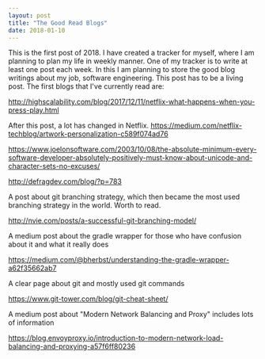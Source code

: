 ```yaml
---
layout: post
title: "The Good Read Blogs"
date: 2018-01-10
---
```


This is the first post of 2018. I have created a tracker for myself, where I am planning to plan my life in weekly manner. One of my tracker
is to write at least one post each week. In this I am planning to store the good blog writings about my job, software engineering. This 
post has to be a living post. The first blogs that I've currently read are:

http://highscalability.com/blog/2017/12/11/netflix-what-happens-when-you-press-play.html

After this post, a lot has changed in Netflix. https://medium.com/netflix-techblog/artwork-personalization-c589f074ad76

https://www.joelonsoftware.com/2003/10/08/the-absolute-minimum-every-software-developer-absolutely-positively-must-know-about-unicode-and-character-sets-no-excuses/

http://defragdev.com/blog/?p=783

A post about git branching strategy, which then became the most used branching strategy in the world. Worth to read.

http://nvie.com/posts/a-successful-git-branching-model/

A medium post about the gradle wrapper for those who have confusion about it and what it really does

https://medium.com/@bherbst/understanding-the-gradle-wrapper-a62f35662ab7

A clear page about git and mostly used git commands

https://www.git-tower.com/blog/git-cheat-sheet/

A medium post about "Modern Network Balancing and Proxy" includes lots of information 

https://blog.envoyproxy.io/introduction-to-modern-network-load-balancing-and-proxying-a57f6ff80236
